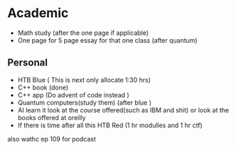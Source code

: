 # Academic 
- Math study (after the one page if applicable)
- One page for 5 page essay for that one class (after quantum)

## Personal
- HTB Blue ( This is next only allocate 1:30 hrs)
- C++ book (done)
- C++ app (Do advent of code instead )
- Quantum computers(study them) (after blue )
- AI learn it look at the course offered(such as IBM and shit) or look at the books offered at oreilly 
- If there is time after all this HTB Red (1 hr modulles and 1 hr ctf)

also wathc ep 109 for podcast 